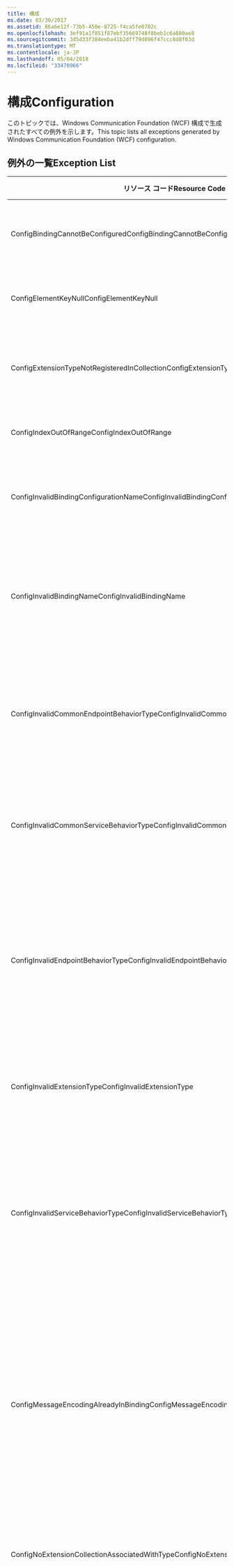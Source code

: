 ```yaml
---
title: 構成
ms.date: 03/30/2017
ms.assetid: 86a6e12f-73b5-450e-8725-f4ca5fe0702c
ms.openlocfilehash: 3ef91a1f851f87ebf35669748f8beb1c6a880ae8
ms.sourcegitcommit: 3d5d33f384eeba41b2dff79d096f47ccc8d8f03d
ms.translationtype: MT
ms.contentlocale: ja-JP
ms.lasthandoff: 05/04/2018
ms.locfileid: "33470966"
---
```

# <a name="configuration"></a><span data-ttu-id="915e8-102">構成</span><span class="sxs-lookup"><span data-stu-id="915e8-102">Configuration</span></span>
<span data-ttu-id="915e8-103">このトピックでは、Windows Communication Foundation (WCF) 構成で生成されたすべての例外を示します。</span><span class="sxs-lookup"><span data-stu-id="915e8-103">This topic lists all exceptions generated by Windows Communication Foundation (WCF) configuration.</span></span>  
  
## <a name="exception-list"></a><span data-ttu-id="915e8-104">例外の一覧</span><span class="sxs-lookup"><span data-stu-id="915e8-104">Exception List</span></span>  
  
|<span data-ttu-id="915e8-105">リソース コード</span><span class="sxs-lookup"><span data-stu-id="915e8-105">Resource Code</span></span>|<span data-ttu-id="915e8-106">リソースの文字列</span><span class="sxs-lookup"><span data-stu-id="915e8-106">Resource String</span></span>|  
|-------------------|---------------------|  
|<span data-ttu-id="915e8-107">ConfigBindingCannotBeConfigured</span><span class="sxs-lookup"><span data-stu-id="915e8-107">ConfigBindingCannotBeConfigured</span></span>|<span data-ttu-id="915e8-108">サービス エンドポイントのバインディングを構成できません。</span><span class="sxs-lookup"><span data-stu-id="915e8-108">The binding on the service endpoint cannot be configured.</span></span>|  
|<span data-ttu-id="915e8-109">ConfigElementKeyNull</span><span class="sxs-lookup"><span data-stu-id="915e8-109">ConfigElementKeyNull</span></span>|<span data-ttu-id="915e8-110">指定された構成要素キーを NULL にすることはできません。</span><span class="sxs-lookup"><span data-stu-id="915e8-110">The specific configuration element key cannot be null.</span></span>|  
|<span data-ttu-id="915e8-111">ConfigExtensionTypeNotRegisteredInCollection</span><span class="sxs-lookup"><span data-stu-id="915e8-111">ConfigExtensionTypeNotRegisteredInCollection</span></span>|<span data-ttu-id="915e8-112">指定された拡張の型は、指定された拡張のコレクションに登録されていません。</span><span class="sxs-lookup"><span data-stu-id="915e8-112">The specific extension type is not registered in the specific extension collection.</span></span>|  
|<span data-ttu-id="915e8-113">ConfigIndexOutOfRange</span><span class="sxs-lookup"><span data-stu-id="915e8-113">ConfigIndexOutOfRange</span></span>|<span data-ttu-id="915e8-114">指定された属性の値が範囲外です。</span><span class="sxs-lookup"><span data-stu-id="915e8-114">The value for the specific attribute is out of range.</span></span>|  
|<span data-ttu-id="915e8-115">ConfigInvalidBindingConfigurationName</span><span class="sxs-lookup"><span data-stu-id="915e8-115">ConfigInvalidBindingConfigurationName</span></span>|<span data-ttu-id="915e8-116">指定された構成に指定された名前のバインディングが含まれていません。</span><span class="sxs-lookup"><span data-stu-id="915e8-116">The specific configuration does not have a binding with the specific name.</span></span>|  
|<span data-ttu-id="915e8-117">ConfigInvalidBindingName</span><span class="sxs-lookup"><span data-stu-id="915e8-117">ConfigInvalidBindingName</span></span>|<span data-ttu-id="915e8-118">指定された構成に指定された名前のバインディングが含まれていません。</span><span class="sxs-lookup"><span data-stu-id="915e8-118">The specific configuration does not have a binding with the specific name.</span></span> <span data-ttu-id="915e8-119">これはこのバインディングに対して無効な値です。</span><span class="sxs-lookup"><span data-stu-id="915e8-119">This is an invalid value for the binding.</span></span>|  
|<span data-ttu-id="915e8-120">ConfigInvalidCommonEndpointBehaviorType</span><span class="sxs-lookup"><span data-stu-id="915e8-120">ConfigInvalidCommonEndpointBehaviorType</span></span>|<span data-ttu-id="915e8-121">指定された動作拡張は指定された型を実装していないため、共通エンドポイント動作に追加できません。</span><span class="sxs-lookup"><span data-stu-id="915e8-121">Cannot add the specific behavior extension to the common endpoint behavior because it does not implement the specific type.</span></span>|  
|<span data-ttu-id="915e8-122">ConfigInvalidCommonServiceBehaviorType</span><span class="sxs-lookup"><span data-stu-id="915e8-122">ConfigInvalidCommonServiceBehaviorType</span></span>|<span data-ttu-id="915e8-123">指定された動作拡張は指定された型を実装していないため、共通サービス動作に追加できません。</span><span class="sxs-lookup"><span data-stu-id="915e8-123">Cannot add the specific behavior extension to the common service behavior because it does not implement the specific type.</span></span>|  
|<span data-ttu-id="915e8-124">ConfigInvalidEndpointBehaviorType</span><span class="sxs-lookup"><span data-stu-id="915e8-124">ConfigInvalidEndpointBehaviorType</span></span>|<span data-ttu-id="915e8-125">基になる動作型が IServiceBehavior インターフェイスを実装していないため、指定された動作拡張を指定されたエンドポイント動作に追加できません。</span><span class="sxs-lookup"><span data-stu-id="915e8-125">Cannot add the specific behavior extension to the specific endpoint behavior because the underlying behavior type does not implement the IServiceBehavior interface.</span></span>|  
|<span data-ttu-id="915e8-126">ConfigInvalidExtensionType</span><span class="sxs-lookup"><span data-stu-id="915e8-126">ConfigInvalidExtensionType</span></span>|<span data-ttu-id="915e8-127">指定された型をコレクションで使用するには、指定された拡張から派生する必要があります。</span><span class="sxs-lookup"><span data-stu-id="915e8-127">The specific type must derive from the specific extension to be used in the collection.</span></span>|  
|<span data-ttu-id="915e8-128">ConfigInvalidServiceBehaviorType</span><span class="sxs-lookup"><span data-stu-id="915e8-128">ConfigInvalidServiceBehaviorType</span></span>|<span data-ttu-id="915e8-129">基になる動作型が IServiceBehavior インターフェイスを実装していないため、動作拡張を指定された名前のサービス動作に追加できません。</span><span class="sxs-lookup"><span data-stu-id="915e8-129">Cannot add the behavior extension 'to the service behavior with the specific name because the underlying behavior type does not implement the IServiceBehavior interface.</span></span>|  
|<span data-ttu-id="915e8-130">ConfigMessageEncodingAlreadyInBinding</span><span class="sxs-lookup"><span data-stu-id="915e8-130">ConfigMessageEncodingAlreadyInBinding</span></span>|<span data-ttu-id="915e8-131">指定されたメッセージ エンコーディング要素を追加できません。</span><span class="sxs-lookup"><span data-stu-id="915e8-131">Cannot add the specific message encoding element.</span></span> <span data-ttu-id="915e8-132">指定されたバインディングには、別のメッセージ エンコーディング要素が既に存在しています。</span><span class="sxs-lookup"><span data-stu-id="915e8-132">Another message encoding element already exists in the specific binding.</span></span> <span data-ttu-id="915e8-133">バインディングのメッセージ エンコーディング要素は各バインディングに 1 つしか指定できません。</span><span class="sxs-lookup"><span data-stu-id="915e8-133">There can only be one message encoding element for each binding.</span></span>|  
|<span data-ttu-id="915e8-134">ConfigNoExtensionCollectionAssociatedWithType</span><span class="sxs-lookup"><span data-stu-id="915e8-134">ConfigNoExtensionCollectionAssociatedWithType</span></span>|<span data-ttu-id="915e8-135">指定された型の拡張に関連付けられた拡張のコレクションが見つかりません。</span><span class="sxs-lookup"><span data-stu-id="915e8-135">Cannot find the extension collection associated with extension of the specific type.</span></span>|  
|<span data-ttu-id="915e8-136">ConfigSectionNotFound</span><span class="sxs-lookup"><span data-stu-id="915e8-136">ConfigSectionNotFound</span></span>|<span data-ttu-id="915e8-137">指定された構成セクションを作成できません。</span><span class="sxs-lookup"><span data-stu-id="915e8-137">The specific configuration section cannot be created.</span></span> <span data-ttu-id="915e8-138">Machine.config ファイルに情報がありません。</span><span class="sxs-lookup"><span data-stu-id="915e8-138">The Machine.config file is missing information.</span></span> <span data-ttu-id="915e8-139">構成セクションが適切に登録されていること、およびセクション名を正しく入力していることを確認してください。</span><span class="sxs-lookup"><span data-stu-id="915e8-139">Verify that this configuration section is properly registered and that you have correctly spelled the section name.</span></span> <span data-ttu-id="915e8-140">Windows Communication Foundation セクションの場合は、ServiceModelReg.exe -i を実行してこのエラーを修正してください。</span><span class="sxs-lookup"><span data-stu-id="915e8-140">For Windows Communication Foundation sections, run ServiceModelReg.exe -i to fix this error.</span></span>|  
|<span data-ttu-id="915e8-141">ConfigTransportAlreadyInBinding</span><span class="sxs-lookup"><span data-stu-id="915e8-141">ConfigTransportAlreadyInBinding</span></span>|<span data-ttu-id="915e8-142">指定されたトランスポート要素を追加できません。</span><span class="sxs-lookup"><span data-stu-id="915e8-142">Cannot add the specific transport element.</span></span> <span data-ttu-id="915e8-143">指定されたバインディングには、別のトランスポート要素が既に存在しています。</span><span class="sxs-lookup"><span data-stu-id="915e8-143">Another transport element already exists in the specific binding.</span></span> <span data-ttu-id="915e8-144">バインディングのメッセージ エンコーディング要素は各バインディングに 1 つしか指定できません。</span><span class="sxs-lookup"><span data-stu-id="915e8-144">There can only be one message encoding element for each binding.</span></span>|

